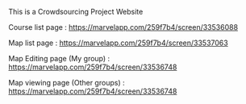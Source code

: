 This is a Crowdsourcing Project Website

Course list page : https://marvelapp.com/259f7b4/screen/33536088

Map list page : https://marvelapp.com/259f7b4/screen/33537063

Map Editing page (My group) : https://marvelapp.com/259f7b4/screen/33536748

Map viewing page (Other groups) : https://marvelapp.com/259f7b4/screen/33536748
